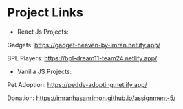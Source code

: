 
# Project Links

- React Js Projects:

 Gadgets: https://gadget-heaven-by-imran.netlify.app/ 

 BPL Players: https://bpl-dream11-team24.netlify.app/

- Vanilla JS Projects:

 Pet Adoption: https://peddy-adopting.netlify.app/

 Donation: https://imranhasanrimon.github.io/assignment-5/